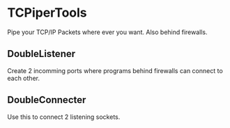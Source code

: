 # TCPiperTools
Pipe your TCP/IP Packets where ever you want. Also behind firewalls. 

## DoubleListener
Create 2 incomming ports where programs behind firewalls can connect to each other.

## DoubleConnecter
Use this to connect 2 listening sockets.
